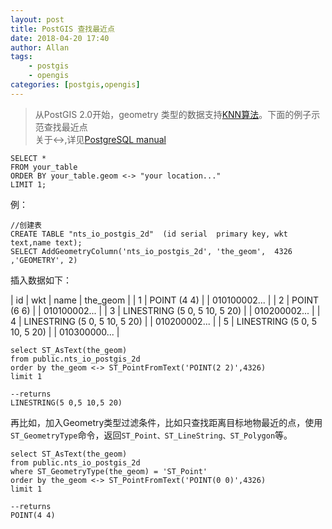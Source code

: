 ```yaml
---
layout: post
title: PostGIS 查找最近点
date: 2018-04-20 17:40
author: Allan 
tags:
    - postgis
    - opengis
categories: [postgis,opengis]
---
```


>从PostGIS 2.0开始，geometry 类型的数据支持[KNN算法](https://blog.csdn.net/u011583927/article/details/51063338)。下面的例子示范查找最近点<br>
>关于<->,详见[PostgreSQL manual](http://postgis.refractions.net/documentation/manual-2.0/geometry_distance_centroid.html)

```
SELECT *
FROM your_table 
ORDER BY your_table.geom <-> "your location..."
LIMIT 1;
```



例：

```
//创建表
CREATE TABLE "nts_io_postgis_2d"  (id serial  primary key, wkt text,name text);
SELECT AddGeometryColumn('nts_io_postgis_2d', 'the_geom',  4326 ,'GEOMETRY', 2)
```
插入数据如下：

| id   | wkt                           | name  |   the_geom   |
| 1    | POINT (4 4)                   |       | 010100002... |
| 2    | POINT (6 6)                   |       | 010100002... |
| 3    | LINESTRING (5 0, 5 10, 5 20)  |       | 010200002... |
| 4    | LINESTRING (5 0, 5 10, 5 20)  |       | 010200002... |
| 5    | LINESTRING (5 0, 5 10, 5 20)  |       | 010300000... |

```
select ST_AsText(the_geom) 
from public.nts_io_postgis_2d  
order by the_geom <-> ST_PointFromText('POINT(2 2)',4326) 
limit 1

--returns
LINESTRING(5 0,5 10,5 20)
```

再比如，加入Geometry类型过滤条件，比如只查找距离目标地物最近的点，使用`ST_GeometryType`命令，返回`ST_Point、ST_LineString、ST_Polygon`等。

```
select ST_AsText(the_geom) 
from public.nts_io_postgis_2d 
where ST_GeometryType(the_geom) = 'ST_Point' 
order by the_geom <-> ST_PointFromText('POINT(0 0)',4326) 
limit 1

--returns
POINT(4 4)
```